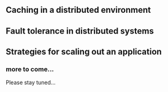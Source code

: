 ## Caching in a distributed environment

## Fault tolerance in distributed systems

## Strategies for scaling out an application

### more to come...

Please stay tuned...